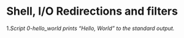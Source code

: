 # Shell, I/O Redirections and filters
1.*Script 0-hello_world prints “Hello, World” to the standard output.*  
